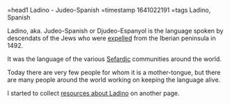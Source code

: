 =head1 Ladino - Judeo-Spanish
=timestamp 1641022191
=tags Ladino, Spanish



Ladino, aka. Judeo-Spanish or Djudeo-Espanyol is the language spoken by descendats of the Jews who were
<a href="https://en.wikipedia.org/wiki/Expulsion_of_Jews_from_Spain">expelled</a> from the Iberian peninsula in 1492.

It was the language of the various <a href="https://en.wikipedia.org/wiki/Sephardi_Jews">Sefardic</a> communities around the world.

Today there are very few people for whom it is a mother-tongue, but there are many people around the world working on keeping the
language alive.



I started to collect <a href="https://ladino.szabgab.com/">resources about Ladino</a> on another page.

